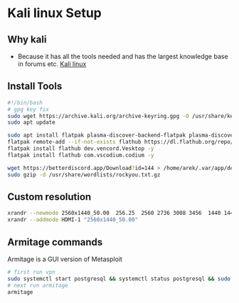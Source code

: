 # Kali linux Setup

## Why kali
- Because it has all the tools needed and has the largest knowledge base in forums etc.
[Kali linux](https://www.kali.org/get-kali/#kali-installer-images)

## Install Tools
``` bash copy
#!/bin/bash
# gpg key fix
sudo wget https://archive.kali.org/archive-keyring.gpg -O /usr/share/keyrings/kali-archive-keyring.gpg
sudo apt update

sudo apt install flatpak plasma-discover-backend-flatpak plasma-discover keepassxc libreoffice libreoffice-kf5 -y
flatpak remote-add --if-not-exists flathub https://dl.flathub.org/repo/flathub.flatpakrepo -y
flatpak install flathub dev.vencord.Vesktop -y
flatpak install flathub com.vscodium.codium -y

wget https://betterdiscord.app/Download?id=144 > /home/arek/.var/app/dev.vencord.Vesktop/config/vesktop/themes/
sudo gzip -d /usr/share/wordlists/rockyou.txt.gz
```

## Custom resolution
``` bash
xrandr --newmode 2560x1440_50.00  256.25  2560 2736 3008 3456  1440 1443 1448 1484 -hsync +vsync
xrandr --addmode HDMI-1 "2560x1440_50.00"
```

## Armitage commands
Armitage is a GUI version of Metasploit
``` bash
# first run vpn
sudo systemctl start postgresql && systemctl status postgresql && sudo msfdb reinit && sudo teamserver 10.14.84.79 1234
# next run armitage
armitage

```